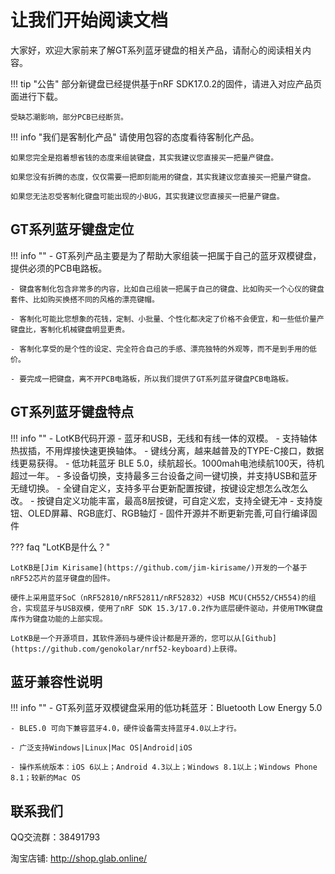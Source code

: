 
让我们开始阅读文档
=====================

大家好，欢迎大家前来了解GT系列蓝牙键盘的相关产品，请耐心的阅读相关内容。

!!! tip "公告"
    部分新键盘已经提供基于nRF SDK17.0.2的固件，请进入对应产品页面进行下载。

    受缺芯潮影响，部分PCB已经断货。


!!! info "我们是客制化产品"
    请使用包容的态度看待客制化产品。

    如果您完全是抱着想省钱的态度来组装键盘，其实我建议您直接买一把量产键盘。

    如果您没有折腾的态度，仅仅需要一把即刻能用的键盘，其实我建议您直接买一把量产键盘。

    如果您无法忍受客制化键盘可能出现的小BUG，其实我建议您直接买一把量产键盘。


GT系列蓝牙键盘定位
-----
!!! info ""
    - GT系列产品主要是为了帮助大家组装一把属于自己的蓝牙双模键盘，提供必须的PCB电路板。

    - 键盘客制化包含非常多的内容，比如自己组装一把属于自己的键盘、比如购买一个心仪的键盘套件、比如购买换搭不同的风格的漂亮键帽。

    - 客制化可能比您想象的花钱，定制、小批量、个性化都决定了价格不会便宜，和一些低价量产键盘比，客制化机械键盘明显更贵。

    - 客制化享受的是个性的设定、完全符合自己的手感、漂亮独特的外观等，而不是到手用的低价。
    
    - 要完成一把键盘，离不开PCB电路板，所以我们提供了GT系列蓝牙键盘PCB电路板。

GT系列蓝牙键盘特点
------------

!!! info ""
    - LotKB代码开源
    - 蓝牙和USB，无线和有线一体的双模。
    - 支持轴体热拔插，不用焊接快速更换轴体。
    - 键线分离，越来越普及的TYPE-C接口，数据线更易获得。
    - 低功耗蓝牙 BLE 5.0，续航超长。1000mah电池续航100天，待机超过一年。
    - 多设备切换，支持最多三台设备之间一键切换，并支持USB和蓝牙无缝切换。
    - 全键自定义，支持多平台更新配置按键，按键设定想怎么改怎么改。
    - 按键自定义功能丰富，最高8层按键，可自定义宏，支持全键无冲
    - 支持旋钮、OLED屏幕、RGB底灯、RGB轴灯
    - 固件开源并不断更新完善,可自行编译固件

??? faq "LotKB是什么？"

    LotKB是[Jim Kirisame](https://github.com/jim-kirisame/)开发的一个基于nRF52芯片的蓝牙键盘的固件。

    硬件上采用蓝牙SoC（nRF52810/nRF52811/nRF52832）+USB MCU(CH552/CH554)的组合，实现蓝牙与USB双模，使用了nRF SDK 15.3/17.0.2作为底层硬件驱动，并使用TMK键盘库作为键盘功能的上部实现。

    LotKB是一个开源项目，其软件源码与硬件设计都是开源的，您可以从[Github](https://github.com/genokolar/nrf52-keyboard)上获得。

蓝牙兼容性说明
-----

!!! info ""
    - GT系列蓝牙双模键盘采用的低功耗蓝牙：Bluetooth Low Energy 5.0

    - BLE5.0 可向下兼容蓝牙4.0，硬件设备需支持蓝牙4.0以上才行。

    - 广泛支持Windows|Linux|Mac OS|Android|iOS
    
    - 操作系统版本：iOS 6以上；Android 4.3以上；Windows 8.1以上；Windows Phone 8.1；较新的Mac OS


<span id="联系我们">联系我们</span>
----------------

QQ交流群：38491793

淘宝店铺: http://shop.glab.online/
